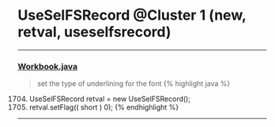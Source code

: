 # UseSelFSRecord @Cluster 1 (new, retval, useselfsrecord)

***

### [Workbook.java](https://searchcode.com/codesearch/view/15642358/)
> set the type of underlining for the font 
{% highlight java %}
1704. UseSelFSRecord retval = new UseSelFSRecord();
1706. retval.setFlag(( short ) 0);
{% endhighlight %}

***

